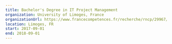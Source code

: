```yaml
---
title: Bachelor's Degree in IT Project Management
organization: University of Limoges, France
organizationUrl: https://www.francecompetences.fr/recherche/rncp/29967/
location: Limoges, FR
start: 2017-09-01
end: 2018-09-01
---
```

